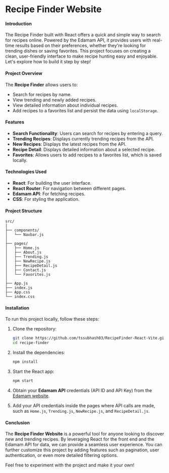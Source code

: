 # Recipe Finder Website

#### Introduction
The Recipe Finder built with React offers a quick and simple way to search for recipes online. Powered by the Edamam API, it provides users with real-time results based on their preferences, whether they're looking for trending dishes or saving favorites. This project focuses on creating a clean, user-friendly interface to make recipe hunting easy and enjoyable. Let's explore how to build it step by step!

#### Project Overview
The **Recipe Finder** allows users to:
- Search for recipes by name.
- View trending and newly added recipes.
- View detailed information about individual recipes.
- Add recipes to a favorites list and persist the data using `localStorage`.

#### Features
- **Search Functionality**: Users can search for recipes by entering a query.
- **Trending Recipes**: Displays currently trending recipes from the API.
- **New Recipes**: Displays the latest recipes from the API.
- **Recipe Detail**: Displays detailed information about a selected recipe.
- **Favorites**: Allows users to add recipes to a favorites list, which is saved locally.

#### Technologies Used
- **React**: For building the user interface.
- **React Router**: For navigation between different pages.
- **Edamam API**: For fetching recipes.
- **CSS**: For styling the application.

#### Project Structure

```plaintext
src/
│
├── components/
│   └── Navbar.js
│
├── pages/
│   ├── Home.js
│   ├── About.js
│   ├── Trending.js
│   ├── NewRecipe.js
│   ├── RecipeDetail.js
│   ├── Contact.js
│   └── Favorites.js
│
├── App.js
├── index.js
├── App.css
└── index.css
```

#### Installation
To run this project locally, follow these steps:

1. Clone the repository:
   ```bash
   git clone https://github.com/tssubhash03/RecipeFinder-React-Vite.git
   cd recipe-finder
   ```

2. Install the dependencies:
   ```bash
   npm install
   ```

3. Start the React app:
   ```bash
   npm start
   ```

4. Obtain your **Edamam API** credentials (API ID and API Key) from the [Edamam website](https://www.edamam.com/).

5. Add your API credentials inside the pages where API calls are made, such as `Home.js`, `Trending.js`, `NewRecipe.js`, and `RecipeDetail.js`.



#### Conclusion
The **Recipe Finder Website** is a powerful tool for anyone looking to discover new and trending recipes. By leveraging React for the front end and the Edamam API for data, we can provide a seamless user experience. You can further customize this project by adding features such as pagination, user authentication, or even more detailed filtering options.

Feel free to experiment with the project and make it your own!


